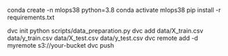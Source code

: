 conda create -n mlops38 python=3.8
conda activate mlops38
pip install -r requirements.txt


dvc init
python scripts/data_preparation.py
dvc add data/X_train.csv data/y_train.csv data/X_test.csv data/y_test.csv
dvc remote add -d myremote s3://your-bucket
dvc push
